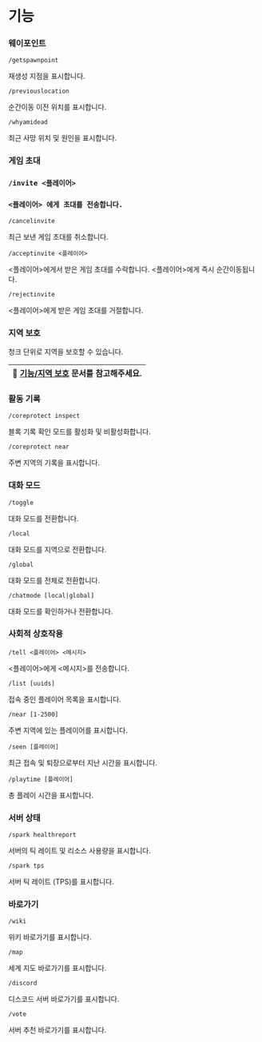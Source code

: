 # 기능

### 웨이포인트

`/getspawnpoint`&#x20;

재생성 지점을 표시합니다.

`/previouslocation`

순간이동 이전 위치를 표시합니다.

`/whyamidead`&#x20;

최근 사망 위치 및 원인을 표시합니다.



### 게임 초대

### `/invite <플레이어>`&#x20;

### `<플레이어> 에게 초대를 전송합니다.`

`/cancelinvite`

&#x20;최근 보낸 게임 초대를 취소합니다.

`/acceptinvite <플레이어>`

&#x20;<플레이어>에게서 받은 게임 초대를 수락합니다. <플레이어>에게 즉시 순간이동됩니다.

`/rejectinvite`&#x20;

<플레이어>에게 받은 게임 초대를 거절합니다.



### 지역 보호

청크 단위로 지역을 보호할 수 있습니다.

| 📒 [기능/지역 보호](./#undefined-1) 문서를 참고해주세요. |
| ----------------------------------------- |

### 활동 기록

`/coreprotect inspect`

블록 기록 확인 모드를 활성화 및 비활성화합니다.

`/coreprotect near`&#x20;

주변 지역의 기록을 표시합니다.

### 대화 모드

`/toggle`&#x20;

대화 모드를 전환합니다.

`/local`&#x20;

대화 모드를 지역으로 전환합니다.

`/global`&#x20;

대화 모드를 전체로 전환합니다.

`/chatmode [local|global]`

대화 모드를 확인하거나 전환합니다.



### 사회적 상호작용

`/tell <플레이어> <메시지>`

<플레이어>에게 <메시지>를 전송합니다.

`/list [uuids]`

접속 중인 플레이어 목록을 표시합니다.

`/near [1-2500]`

주변 지역에 있는 플레이어를 표시합니다.

`/seen [플레이어]`

최근 접속 및 퇴장으로부터 지난 시간을 표시합니다.

`/playtime [플레이어]`

총 플레이 시간을 표시합니다.

### 서버 상태

`/spark healthreport`

서버의 틱 레이트 및 리소스 사용량을 표시합니다.

`/spark tps`

서버 틱 레이트 (TPS)를 표시합니다.

### 바로가기

`/wiki`

위키 바로가기를 표시합니다.

`/map`

세계 지도 바로가기를 표시합니다.

`/discord`

디스코드 서버 바로가기를 표시합니다.

`/vote`

서버 추천 바로가기를 표시합니다.

